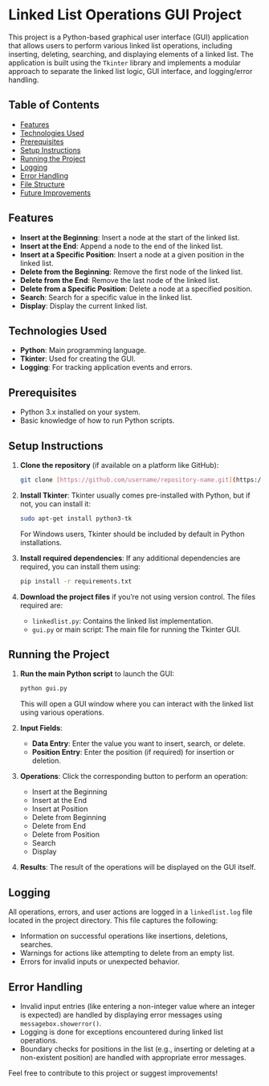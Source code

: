 # Linked List Operations GUI Project

This project is a Python-based graphical user interface (GUI) application that allows users to perform various linked list operations, including inserting, deleting, searching, and displaying elements of a linked list. The application is built using the `Tkinter` library and implements a modular approach to separate the linked list logic, GUI interface, and logging/error handling.

## Table of Contents
- [Features](#features)
- [Technologies Used](#technologies-used)
- [Prerequisites](#prerequisites)
- [Setup Instructions](#setup-instructions)
- [Running the Project](#running-the-project)
- [Logging](#logging)
- [Error Handling](#error-handling)
- [File Structure](#file-structure)
- [Future Improvements](#future-improvements)

## Features
- **Insert at the Beginning**: Insert a node at the start of the linked list.
- **Insert at the End**: Append a node to the end of the linked list.
- **Insert at a Specific Position**: Insert a node at a given position in the linked list.
- **Delete from the Beginning**: Remove the first node of the linked list.
- **Delete from the End**: Remove the last node of the linked list.
- **Delete from a Specific Position**: Delete a node at a specified position.
- **Search**: Search for a specific value in the linked list.
- **Display**: Display the current linked list.

## Technologies Used
- **Python**: Main programming language.
- **Tkinter**: Used for creating the GUI.
- **Logging**: For tracking application events and errors.

## Prerequisites
- Python 3.x installed on your system.
- Basic knowledge of how to run Python scripts.

## Setup Instructions
1. **Clone the repository** (if available on a platform like GitHub):
    ```bash
    git clone [https://github.com/username/repository-name.git](https://github.com/BeleRohit/LinkedList_Operations.git)
    ```
2. **Install Tkinter**: Tkinter usually comes pre-installed with Python, but if not, you can install it:
    ```bash
    sudo apt-get install python3-tk
    ```
    For Windows users, Tkinter should be included by default in Python installations.

3. **Install required dependencies**: If any additional dependencies are required, you can install them using:
    ```bash
    pip install -r requirements.txt
    ```

4. **Download the project files** if you’re not using version control. The files required are:
    - `linkedlist.py`: Contains the linked list implementation.
    - `gui.py` or main script: The main file for running the Tkinter GUI.

## Running the Project
1. **Run the main Python script** to launch the GUI:
    ```bash
    python gui.py
    ```
    This will open a GUI window where you can interact with the linked list using various operations.

2. **Input Fields**:
    - **Data Entry**: Enter the value you want to insert, search, or delete.
    - **Position Entry**: Enter the position (if required) for insertion or deletion.
  
3. **Operations**: Click the corresponding button to perform an operation:
    - Insert at the Beginning
    - Insert at the End
    - Insert at Position
    - Delete from Beginning
    - Delete from End
    - Delete from Position
    - Search
    - Display

4. **Results**: The result of the operations will be displayed on the GUI itself.

## Logging
All operations, errors, and user actions are logged in a `linkedlist.log` file located in the project directory. This file captures the following:
- Information on successful operations like insertions, deletions, searches.
- Warnings for actions like attempting to delete from an empty list.
- Errors for invalid inputs or unexpected behavior.

## Error Handling
- Invalid input entries (like entering a non-integer value where an integer is expected) are handled by displaying error messages using `messagebox.showerror()`.
- Logging is done for exceptions encountered during linked list operations.
- Boundary checks for positions in the list (e.g., inserting or deleting at a non-existent position) are handled with appropriate error messages.

Feel free to contribute to this project or suggest improvements!

